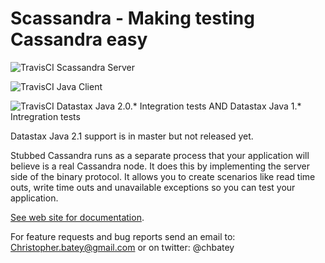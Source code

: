 # Scassandra - Making testing Cassandra easy

![TravisCI](https://travis-ci.org/scassandra/scassandra-server.svg?branch=master) Scassandra Server

![TravisCI](https://travis-ci.org/scassandra/scassandra-java-client.svg?branch=master) Java Client


![TravisCI](https://travis-ci.org/scassandra/scassandra-it-java-driver-2.svg?branch=master) Datastax Java 2.0.* Integration tests AND Datastax Java 1.* Intregration tests


Datastax Java 2.1 support is in master but not released yet.

Stubbed Cassandra runs as a separate process that your application will believe is a real Cassandra node. It does this by implementing the server side of the binary protocol. It allows you to create scenarios like read time outs, write time outs and unavailable exceptions so you can test your application.

[See web site for documentation](http://www.scassandra.org/).

For feature requests and bug reports send an email to: Christopher.batey@gmail.com or on twitter: @chbatey
